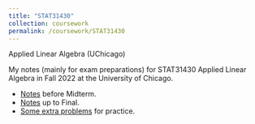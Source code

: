 ```yaml
---
title: "STAT31430"
collection: coursework
permalink: /coursework/STAT31430
---
```


Applied Linear Algebra (UChicago)

My notes (mainly for exam preparations) for STAT31430 Applied Linear Algebra in Fall 2022 at the University of Chicago.

- <a href="https://ericsclee.github.io/files/STAT31430_Mid.pdf" target="_blank">Notes</a> before Midterm.
- <a href="https://ericsclee.github.io/files/STAT31430_Final.pdf" target="_blank">Notes</a> up to Final.
- <a href="https://ericsclee.github.io/files/Extra Problems.ipynb" target="_blank">Some extra problems</a> for practice.
